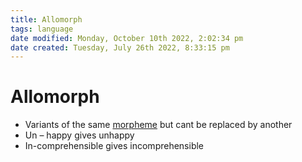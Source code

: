 ```yaml
---
title: Allomorph
tags: language
date modified: Monday, October 10th 2022, 2:02:34 pm
date created: Tuesday, July 26th 2022, 8:33:15 pm
---
```


# Allomorph
- Variants of the same [morpheme](Morpheme.md) but cant be replaced by another
- Un – happy gives unhappy
- In-comprehensible gives incomprehensible



